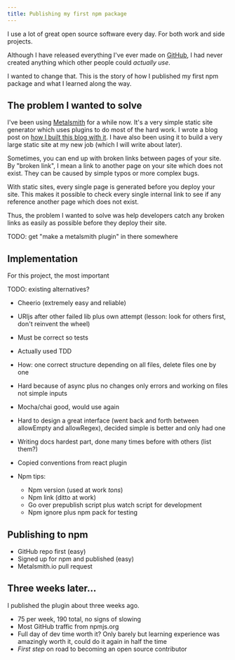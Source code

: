```yaml
---
title: Publishing my first npm package
---
```


I use a lot of great open source software every day. For both work and side projects. 

Although I have released everything I've ever made on [GitHub](https://github.com/davidxmoody), I had never created anything which other people could *actually use*.

I wanted to change that. This is the story of how I published my first npm package and what I learned along the way.


## The problem I wanted to solve

I've been using [Metalsmith](http://www.metalsmith.io/) for a while now. It's a very simple static site generator which uses plugins to do most of the hard work. I wrote a blog post on [how I built this blog with it](/building-a-blog-with-metalsmith/). I have also been using it to build a very large static site at my new job (which I will write about later). 

Sometimes, you can end up with broken links between pages of your site. By "broken link", I mean a link to another page on your site which does not exist. They can be caused by simple typos or more complex bugs.

With static sites, every single page is generated before you deploy your site. This makes it possible to check every single internal link to see if any reference another page which does not exist.

Thus, the problem I wanted to solve was help developers catch any broken links as easily as possible before they deploy their site.

TODO: get "make a metalsmith plugin" in there somewhere

## Implementation

For this project, the most important 

TODO: existing alternatives?

- Cheerio (extremely easy and reliable)
- URIjs after other failed lib plus own attempt (lesson: look for others first, don't reinvent the wheel)
- Must be correct so tests
- Actually used TDD
- How: one correct structure depending on all files, delete files one by one
- Hard because of async plus no changes only errors and working on files not simple inputs
- Mocha/chai good, would use again

- Hard to design a great interface (went back and forth between allowEmpty and allowRegex), decided simple is better and only had one

- Writing docs hardest part, done many times before with others (list them?)
- Copied conventions from react plugin

- Npm tips: 
    - Npm version (used at work *tons*)
    - Npm link (ditto at work)
    - Go over prepublish script plus watch script for development
    - Npm ignore plus npm pack for testing

## Publishing to npm

- GitHub repo first (easy)
- Signed up for npm and published (easy)
- Metalsmith.io pull request

## Three weeks later...

I published the plugin about three weeks ago. 

- 75 per week, 190 total, no signs of slowing
- Most GitHub traffic from npmjs.org
- Full day of dev time worth it? Only barely but learning experience was amazingly worth it, could do it again in half the time
- *First step* on road to becoming an open source contributor
